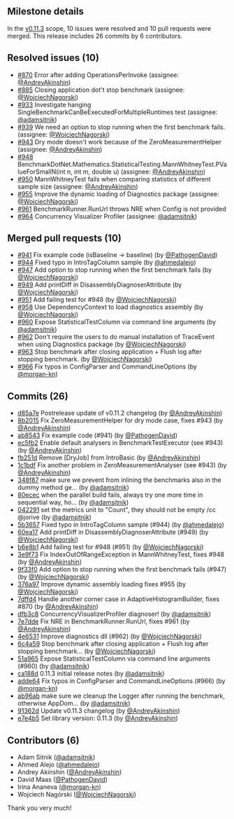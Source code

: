 ## Milestone details

In the [v0.11.3](https://github.com/dotnet/BenchmarkDotNet/issues?q=milestone:v0.11.3) scope, 
10 issues were resolved and 10 pull requests were merged.
This release includes 26 commits by 6 contributors.

## Resolved issues (10)

* [#870](https://github.com/dotnet/BenchmarkDotNet/issues/870) Error after adding OperationsPerInvoke (assignee: [@AndreyAkinshin](https://github.com/AndreyAkinshin))
* [#885](https://github.com/dotnet/BenchmarkDotNet/issues/885) Closing application dot't stop benchmark (assignee: [@WojciechNagorski](https://github.com/WojciechNagorski))
* [#933](https://github.com/dotnet/BenchmarkDotNet/issues/933) Investigate hanging SingleBenchmarkCanBeExecutedForMultipleRuntimes test (assignee: [@adamsitnik](https://github.com/adamsitnik))
* [#939](https://github.com/dotnet/BenchmarkDotNet/issues/939) We need an option to stop running when the first benchmark fails. (assignee: [@WojciechNagorski](https://github.com/WojciechNagorski))
* [#943](https://github.com/dotnet/BenchmarkDotNet/issues/943) Dry mode doesn't work because of the ZeroMeasurementHelper (assignee: [@AndreyAkinshin](https://github.com/AndreyAkinshin))
* [#948](https://github.com/dotnet/BenchmarkDotNet/issues/948) BenchmarkDotNet.Mathematics.StatisticalTesting.MannWhitneyTest.PValueForSmallN(int n, int m, double u) (assignee: [@AndreyAkinshin](https://github.com/AndreyAkinshin))
* [#950](https://github.com/dotnet/BenchmarkDotNet/issues/950) MannWhitneyTest fails when comparing statistics of different sample size (assignee: [@AndreyAkinshin](https://github.com/AndreyAkinshin))
* [#955](https://github.com/dotnet/BenchmarkDotNet/issues/955) Improve the dynamic loading of Diagnostics package (assignee: [@WojciechNagorski](https://github.com/WojciechNagorski))
* [#961](https://github.com/dotnet/BenchmarkDotNet/issues/961) BenchmarkRunner.RunUrl throws NRE when Config is not provided
* [#964](https://github.com/dotnet/BenchmarkDotNet/issues/964) Concurrency Visualizer Profiler (assignee: [@adamsitnik](https://github.com/adamsitnik))

## Merged pull requests (10)

* [#941](https://github.com/dotnet/BenchmarkDotNet/pull/941) Fix example code (isBaseline -> baseline) (by [@PathogenDavid](https://github.com/PathogenDavid))
* [#944](https://github.com/dotnet/BenchmarkDotNet/pull/944) Fixed typo in IntroTagColumn sample (by [@ahmedalejo](https://github.com/ahmedalejo))
* [#947](https://github.com/dotnet/BenchmarkDotNet/pull/947) Add option to stop running when the first benchmark fails (by [@WojciechNagorski](https://github.com/WojciechNagorski))
* [#949](https://github.com/dotnet/BenchmarkDotNet/pull/949) Add printDiff in DisassemblyDiagnoserAttribute (by [@WojciechNagorski](https://github.com/WojciechNagorski))
* [#951](https://github.com/dotnet/BenchmarkDotNet/pull/951) Add failing test for #948 (by [@WojciechNagorski](https://github.com/WojciechNagorski))
* [#958](https://github.com/dotnet/BenchmarkDotNet/pull/958) Use DependencyContext to load diagnostics assembly (by [@WojciechNagorski](https://github.com/WojciechNagorski))
* [#960](https://github.com/dotnet/BenchmarkDotNet/pull/960) Expose StatisticalTestColumn via command line arguments (by [@adamsitnik](https://github.com/adamsitnik))
* [#962](https://github.com/dotnet/BenchmarkDotNet/pull/962) Don't require the users to do manual installation of TraceEvent when using Diagnostics package (by [@WojciechNagorski](https://github.com/WojciechNagorski))
* [#963](https://github.com/dotnet/BenchmarkDotNet/pull/963) Stop benchmark after closing application + Flush log after stopping benchmark. (by [@WojciechNagorski](https://github.com/WojciechNagorski))
* [#966](https://github.com/dotnet/BenchmarkDotNet/pull/966) Fix typos in ConfigParser and CommandLineOptions (by [@morgan-kn](https://github.com/morgan-kn))

## Commits (26)

* [d85a7e](https://github.com/dotnet/BenchmarkDotNet/commit/d85a7efc1836bd5ecc2bc4f25a0531519a5ad207) Postrelease update of v0.11.2 changelog (by [@AndreyAkinshin](https://github.com/AndreyAkinshin))
* [8b2015](https://github.com/dotnet/BenchmarkDotNet/commit/8b2015ba3872b6db4a019de0c4544223ebfe4e7e) Fix ZeroMeasurementHelper for dry mode case, fixes #943 (by [@AndreyAkinshin](https://github.com/AndreyAkinshin))
* [ab8543](https://github.com/dotnet/BenchmarkDotNet/commit/ab85430af5011c9c27ec805a248796014c708014) Fix example code (#941) (by [@PathogenDavid](https://github.com/PathogenDavid))
* [ec5fb2](https://github.com/dotnet/BenchmarkDotNet/commit/ec5fb24bd810edbfcb6a8d6f61de7c40f10098b4) Enable default analysers in BenchmarkTestExecutor (see #943) (by [@AndreyAkinshin](https://github.com/AndreyAkinshin))
* [fb251d](https://github.com/dotnet/BenchmarkDotNet/commit/fb251d5ca34d3c9f4368d1d9a2a0fb546e3d38a5) Remove [DryJob] from IntroBasic (by [@AndreyAkinshin](https://github.com/AndreyAkinshin))
* [1c1bdf](https://github.com/dotnet/BenchmarkDotNet/commit/1c1bdffc34010b94ce7204cc729236da27de111f) Fix another problem in ZeroMeasurementAnalyser (see #943) (by [@AndreyAkinshin](https://github.com/AndreyAkinshin))
* [348f87](https://github.com/dotnet/BenchmarkDotNet/commit/348f87661e25ddbcefa729b6dc724cef8e72347f) make sure we prevent from inlining the benchmarks also in the dummy method ge... (by [@adamsitnik](https://github.com/adamsitnik))
* [80ecec](https://github.com/dotnet/BenchmarkDotNet/commit/80ecec26e4b8b223d6d9e3e4652f05ed89b06b9d) when the parallel build fails, always try one more time in sequential way, ho... (by [@adamsitnik](https://github.com/adamsitnik))
* [042291](https://github.com/dotnet/BenchmarkDotNet/commit/042291647ad811e465f0bd38d40d98c49ffd07a7) set the metrics unit to "Count", they should not be empty /cc @jorive (by [@adamsitnik](https://github.com/adamsitnik))
* [5b3657](https://github.com/dotnet/BenchmarkDotNet/commit/5b36576f67bc65c1b9fb25f062e841a243d31305) Fixed typo in IntroTagColumn sample (#944) (by [@ahmedalejo](https://github.com/ahmedalejo))
* [60ea17](https://github.com/dotnet/BenchmarkDotNet/commit/60ea1705d7d8e31eb1292e5bf785f818b9cbd0a2) Add printDiff in DisassemblyDiagnoserAttribute (#949) (by [@WojciechNagorski](https://github.com/WojciechNagorski))
* [b6e8b1](https://github.com/dotnet/BenchmarkDotNet/commit/b6e8b1311f5018d430a717534cf5f8d9954625a3) Add failing test for #948 (#951) (by [@WojciechNagorski](https://github.com/WojciechNagorski))
* [3e9f73](https://github.com/dotnet/BenchmarkDotNet/commit/3e9f732d45ddba0615284e0325a011c2e87aa8bc) Fix IndexOutOfRangeException in MannWhitneyTest, fixes #948 (by [@AndreyAkinshin](https://github.com/AndreyAkinshin))
* [9f33f0](https://github.com/dotnet/BenchmarkDotNet/commit/9f33f0dc30ce95c577a273baeaf4176789631c40) Add option to stop running when the first benchmark fails (#947) (by [@WojciechNagorski](https://github.com/WojciechNagorski))
* [376a97](https://github.com/dotnet/BenchmarkDotNet/commit/376a97e16c41f75bc6cec16f4cfa7a288276326f) Improve dynamic assembly loading fixes #955 (by [@WojciechNagorski](https://github.com/WojciechNagorski))
* [7dffd4](https://github.com/dotnet/BenchmarkDotNet/commit/7dffd41353105f15f4e4508d442d9f854d7a74fc) Handle another corner case in AdaptiveHistogramBuilder, fixes #870 (by [@AndreyAkinshin](https://github.com/AndreyAkinshin))
* [dfb3c8](https://github.com/dotnet/BenchmarkDotNet/commit/dfb3c8912505799a76b0eb5ae0c082bb44599fa7) ConcurrencyVisualizerProfiler diagnoser! (by [@adamsitnik](https://github.com/adamsitnik))
* [7e7dde](https://github.com/dotnet/BenchmarkDotNet/commit/7e7ddebed9acbf258c957c47afcf3332124d62ee) Fix NRE in BenchmarkRunner.RunUrl, fixes #961 (by [@AndreyAkinshin](https://github.com/AndreyAkinshin))
* [4e6531](https://github.com/dotnet/BenchmarkDotNet/commit/4e653114d8382a4b4c7f6781ad0813c50a515a21) Improve diagnostics dll (#962) (by [@WojciechNagorski](https://github.com/WojciechNagorski))
* [6c4a59](https://github.com/dotnet/BenchmarkDotNet/commit/6c4a593fdb0528781bb4386d762540ee261bf0b3) Stop benchmark after closing application + Flush log after stopping benchmark... (by [@WojciechNagorski](https://github.com/WojciechNagorski))
* [51a965](https://github.com/dotnet/BenchmarkDotNet/commit/51a96595a896769a257f7018b04b1f8049c67646) Expose StatisticalTestColumn via command line arguments (#960) (by [@adamsitnik](https://github.com/adamsitnik))
* [ca188d](https://github.com/dotnet/BenchmarkDotNet/commit/ca188d9bfec1abec0611ecf50a31567cf39fdd21) 0.11.3 initial release notes (by [@adamsitnik](https://github.com/adamsitnik))
* [adde64](https://github.com/dotnet/BenchmarkDotNet/commit/adde64cbbcde01938d6b2772066852c4f6c0e88d) Fix typos in ConfigParser and CommandLineOptions (#966) (by [@morgan-kn](https://github.com/morgan-kn))
* [ab96ab](https://github.com/dotnet/BenchmarkDotNet/commit/ab96abe2858a96d82898e7d898eeae75c0843258) make sure we cleanup the Logger after running the benchmark, otherwise AppDom... (by [@adamsitnik](https://github.com/adamsitnik))
* [91362d](https://github.com/dotnet/BenchmarkDotNet/commit/91362dc1e04e30300132c78a5842dc6deda04197) Update v0.11.3 changelog (by [@AndreyAkinshin](https://github.com/AndreyAkinshin))
* [e7e4b5](https://github.com/dotnet/BenchmarkDotNet/commit/e7e4b58aba89a025fa6bfac69955a48d49d919f9) Set library version: 0.11.3 (by [@AndreyAkinshin](https://github.com/AndreyAkinshin))

## Contributors (6)

* Adam Sitnik ([@adamsitnik](https://github.com/adamsitnik))
* Ahmed Alejo ([@ahmedalejo](https://github.com/ahmedalejo))
* Andrey Akinshin ([@AndreyAkinshin](https://github.com/AndreyAkinshin))
* David Maas ([@PathogenDavid](https://github.com/PathogenDavid))
* Irina Ananeva ([@morgan-kn](https://github.com/morgan-kn))
* Wojciech Nagórski ([@WojciechNagorski](https://github.com/WojciechNagorski))

Thank you very much!

